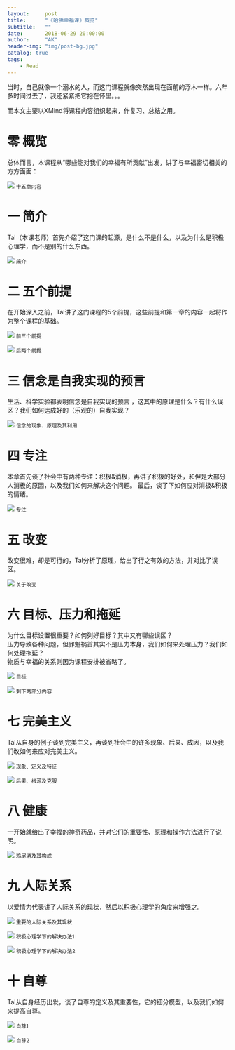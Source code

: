 ```yaml
---
layout:     post
title:      "《哈佛幸福课》概览"
subtitle:   ""
date:       2018-06-29 20:00:00
author:     "AK"
header-img: "img/post-bg.jpg"
catalog: true
tags:
    - Read
---
```


当时，自己就像一个溺水的人，而这门课程就像突然出现在面前的浮木一样。六年多时间过去了，我还紧紧把它抱在怀里。。。

而本文主要以XMind将课程内容组织起来，作复习、总结之用。

# 零 概览
总体而言，本课程从“哪些能对我们的幸福有所贡献”出发，讲了与幸福密切相关的方方面面：


![](/img/in-post/harvard-positive-phsychology/1.png)
<small class="img-hint">十五章内容</small>

# 一 简介
Tal（本课老师）首先介绍了这门课的起源，是什么不是什么，以及为什么是积极心理学，而不是别的什么东西。

![](/img/in-post/harvard-positive-phsychology/2.png)
<small class="img-hint">简介</small>

# 二 五个前提
在开始深入之前，Tal讲了这门课程的5个前提，这些前提和第一章的内容一起将作为整个课程的基础。

![](/img/in-post/harvard-positive-phsychology/3.png)
<small class="img-hint">前三个前提</small>

![](/img/in-post/harvard-positive-phsychology/4.png)
<small class="img-hint">后两个前提</small>

# 三 信念是自我实现的预言
生活、科学实验都表明信念是自我实现的预言 ，这其中的原理是什么？有什么误区？我们如何达成好的（乐观的）自我实现？

![](/img/in-post/harvard-positive-phsychology/5.png)
<small class="img-hint">信念的现象、原理及其利用</small>

# 四 专注
本章首先谈了社会中有两种专注：积极&消极，再讲了积极的好处，和但是大部分人消极的原因，以及我们如何来解决这个问题。 最后，谈了下如何应对消极&积极的情绪。

![](/img/in-post/harvard-positive-phsychology/6.png)
<small class="img-hint">专注</small>

# 五 改变
改变很难，却是可行的，Tal分析了原理，给出了行之有效的方法，并对比了误区。

![](/img/in-post/harvard-positive-phsychology/7.png)
<small class="img-hint">关于改变</small>

# 六 目标、压力和拖延
为什么目标设置很重要？如何列好目标？其中又有哪些误区？  
压力导致各种问题，但罪魁祸首其实不是压力本身，我们如何来处理压力？我们如何处理拖延？  
物质与幸福的关系则因为课程安排被省略了。  

![](/img/in-post/harvard-positive-phsychology/8.png)
<small class="img-hint">目标</small>

![](/img/in-post/harvard-positive-phsychology/9.png)
<small class="img-hint">剩下两部分内容</small>

# 七 完美主义
Tal从自身的例子谈到完美主义，再谈到社会中的许多现象、后果、成因，以及我们改如何来应对完美主义。

![](/img/in-post/harvard-positive-phsychology/10.png)
<small class="img-hint">现象、定义及特征</small>

![](/img/in-post/harvard-positive-phsychology/11.png)
<small class="img-hint">后果、根源及克服</small>

# 八 健康
一开始就给出了幸福的神奇药品，并对它们的重要性、原理和操作方法进行了说明。

![](/img/in-post/harvard-positive-phsychology/12.png)
<small class="img-hint">鸡尾酒及其构成</small>

# 九 人际关系
以爱情为代表讲了人际关系的现状，然后以积极心理学的角度来增强之。

![](/img/in-post/harvard-positive-phsychology/13.png)
<small class="img-hint">重要的人际关系及其现状</small>

![](/img/in-post/harvard-positive-phsychology/14.png)
<small class="img-hint">积极心理学下的解决办法1</small>

![](/img/in-post/harvard-positive-phsychology/15.png)
<small class="img-hint">积极心理学下的解决办法2</small>

# 十 自尊
Tal从自身经历出发，谈了自尊的定义及其重要性，它的细分模型，以及我们如何来提高自尊。

![](/img/in-post/harvard-positive-phsychology/16.png)
<small class="img-hint">自尊1</small>

![](/img/in-post/harvard-positive-phsychology/17.png)
<small class="img-hint">自尊2</small>


































